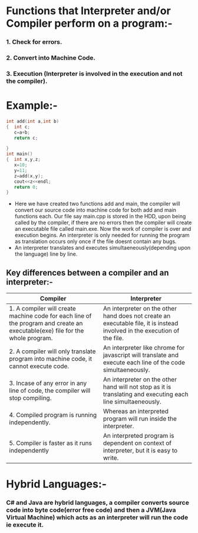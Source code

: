 # Functions that Interpreter and/or Compiler perform on a program:-
### 1. Check for errors. <br/>
### 2. Convert into Machine Code.<br/>
### 3. Execution (Interpreter is involved in the execution and not the compiler).

# Example:-

``` c++
int add(int a,int b)
{  int c;
   c=a+b;
   return c;

}
int main()
{  int x,y,z;
   x=10;
   y=11;
   z=add(x,y);
   cout<<z<<endl;
   return 0;  
}

```
* Here we have created two functions add and main, the compiler will convert our source code into machine code for both add and main functions each. Our file say main.cpp is stored in the HDD, upon being called by the compiler, if there are no errors then the compiler will create an executable file called main.exe. Now the work of compiler is over and execution begins. An interpreter is only needed for running the program as translation occurs only once if the file doesnt contain any bugs.
* An interpreter translates and executes simultaeneously(depending upon the language) line by line.



## Key differences between a compiler and an interpreter:-

| Compiler | Interpreter|
|-----------|------------|
|1. A compiler will create machine code for each line of the program and create an executable(exe) file for the whole program.        |   An interpreter on the other hand does not create an executable file, it is instead involved in the execution of the file.       |
|2. A compiler will only translate program into machine code, it cannot execute code.           | An interpreter like chrome for javascript will translate and execute each line of the code simultaeneously.           | 
|3. Incase of any error in any line of code, the compiler will stop compiling.        |An interpreter on the other hand will not stop as it is translating and executing each line simultaeneously.        |
|4. Compiled program  is running independently.   |Whereas an interpreted program will run inside the interpreter.      |
|5. Compiler is faster as it runs independently|An interpreted program is dependent on context of interpreter, but it is easy to write.|


# Hybrid Languages:-

### C# and Java are hybrid languages, a compiler converts source code into byte code(error free code) and then a JVM(Java Virtual Machine) which acts as an interpreter will run the code ie execute it.



  

